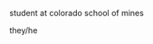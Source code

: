 student at colorado school of mines

they/he

<!---
dragonz4477/dragonz4477 is a ✨ special ✨ repository because its `README.md` (this file) appears on your GitHub profile.
You can click the Preview link to take a look at your changes.
--->
